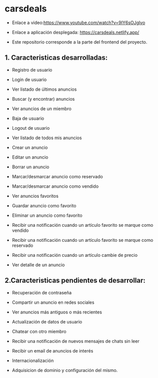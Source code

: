 # carsdeals

- Enlace a video:https://www.youtube.com/watch?v=9IY6sOJglvo

- Enlace a aplicación desplegada: https://carsdeals.netlify.app/

* Este repositorio corresponde a la parte del frontend del proyecto.  


## 1. Caracteristicas desarrolladas:

  - Registro de usuario

  - Login de usuario

  - Ver listado de últimos anuncios

  - Buscar (y encontrar) anuncios

  - Ver anuncios de un miembro

  - Baja de usuario

  - Logout de usuario

  - Ver listado de todos mis anuncios

  - Crear un anuncio

  - Editar un anuncio

  - Borrar un anuncio

  - Marcar/desmarcar anuncio como reservado

  - Marcar/desmarcar anuncio como vendido

  - Ver anuncios favoritos

  - Guardar anuncio como favorito

  - Eliminar un anuncio como favorito

  - Recibir una notificación cuando un artículo favorito se marque como vendido

  - Recibir una notificación cuando un artículo favorito se marque como reservado

  - Recibir una notificación cuando un artículo cambie de precio

  - Ver detalle de un anuncio


## 2.Caracteristicas pendientes de desarrollar:

  - Recuperación de contraseña

  - Compartir un anuncio en redes sociales

  - Ver anuncios más antiguos o más recientes

  - Actualización de datos de usuario

  - Chatear con otro miembro

  - Recibir una notificación de nuevos mensajes de chats sin leer

  - Recibir un email de anuncios de interés

  - Internacionalización

  - Adquisicion de dominio y configuración del mismo.





